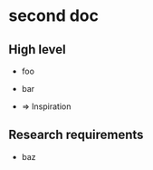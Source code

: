 # second doc

<!--h-->

## High level

* foo

* bar

* => Inspiration

<!--h-->

## Research requirements

* baz
